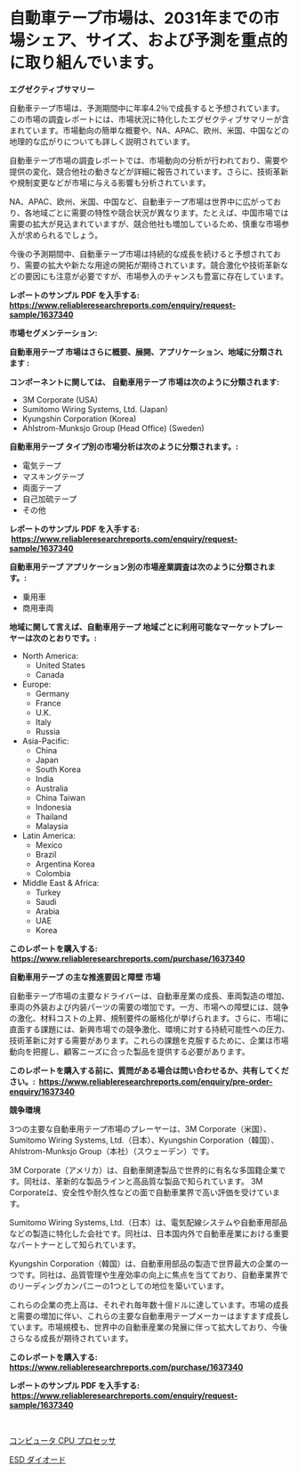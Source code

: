 <p><h1>自動車テープ市場は、2031年までの市場シェア、サイズ、および予測を重点的に取り組んでいます。</h1></p><p><strong>エグゼクティブサマリー</strong></p>
<p><p>自動車テープ市場は、予測期間中に年率4.2％で成長すると予想されています。この市場の調査レポートには、市場状況に特化したエグゼクティブサマリーが含まれています。市場動向の簡単な概要や、NA、APAC、欧州、米国、中国などの地理的な広がりについても詳しく説明されています。</p><p>自動車テープ市場の調査レポートでは、市場動向の分析が行われており、需要や提供の変化、競合他社の動きなどが詳細に報告されています。さらに、技術革新や規制変更などが市場に与える影響も分析されています。</p><p>NA、APAC、欧州、米国、中国など、自動車テープ市場は世界中に広がっており、各地域ごとに需要の特性や競合状況が異なります。たとえば、中国市場では需要の拡大が見込まれていますが、競合他社も増加しているため、慎重な市場参入が求められるでしょう。</p><p>今後の予測期間中、自動車テープ市場は持続的な成長を続けると予想されており、需要の拡大や新たな用途の開拓が期待されています。競合激化や技術革新などの要因にも注意が必要ですが、市場参入のチャンスも豊富に存在しています。</p></p>
<p><strong>レポートのサンプル PDF を入手する: <a href="https://www.reliableresearchreports.com/enquiry/request-sample/1637340">https://www.reliableresearchreports.com/enquiry/request-sample/1637340</a></strong></p>
<p><strong>市場セグメンテーション:</strong></p>
<p><strong> 自動車用テープ 市場はさらに概要、展開、アプリケーション、地域に分類されます :</strong></p>
<p><strong>コンポーネントに関しては、 自動車用テープ 市場は次のように分類されます: &nbsp;</strong></p>
<p><ul><li>3M Corporate (USA)</li><li>Sumitomo Wiring Systems, Ltd. (Japan)</li><li>Kyungshin Corporation (Korea)</li><li>Ahlstrom-Munksjo Group (Head Office) (Sweden)</li></ul></p>
<p><strong> 自動車用テープ タイプ別の市場分析は次のように分類されます。:</strong></p>
<p><ul><li>電気テープ</li><li>マスキングテープ</li><li>両面テープ</li><li>自己加硫テープ</li><li>その他</li></ul></p>
<p><strong>レポートのサンプル PDF を入手する: &nbsp;<a href="https://www.reliableresearchreports.com/enquiry/request-sample/1637340">https://www.reliableresearchreports.com/enquiry/request-sample/1637340</a></strong></p>
<p><strong> 自動車用テープ アプリケーション別の市場産業調査は次のように分類されます。:</strong></p>
<p><ul><li>乗用車</li><li>商用車両</li></ul></p>
<p><strong>地域に関して言えば、自動車用テープ 地域ごとに利用可能なマーケットプレーヤーは次のとおりです。:</strong></p>
<p><ul>
    <li>
        North America:
        <ul>
            <li>United States</li>
            <li>Canada</li>
        </ul>
    </li>
    <li>
        Europe:
        <ul>
            <li>Germany</li>
            <li>France</li>
            <li>U.K.</li>
            <li>Italy</li>
            <li>Russia</li>
        </ul>
    </li>
    <li>
        Asia-Pacific:
        <ul>
            <li>China</li>
            <li>Japan</li>
            <li>South Korea</li>
            <li>India</li>
            <li>Australia</li>
            <li>China Taiwan</li>
            <li>Indonesia</li>
            <li>Thailand</li>
            <li>Malaysia</li>
        </ul>
    </li>
    <li>
        Latin America:
        <ul>
            <li>Mexico</li>
            <li>Brazil</li>
            <li>Argentina Korea</li>
            <li>Colombia</li>
        </ul>
    </li>
    <li>
        Middle East & Africa:
        <ul>
            <li>Turkey</li>
            <li>Saudi</li>
            <li>Arabia</li>
            <li>UAE</li>
            <li>Korea</li>
        </ul>
    </li>
    </ul></p>
<p><strong>このレポートを購入する: &nbsp;<a href="https://www.reliableresearchreports.com/purchase/1637340">https://www.reliableresearchreports.com/purchase/1637340</a></strong></p>
<p><strong>自動車用テープ の主な推進要因と障壁 市場</strong></p>
<p><p>自動車テープ市場の主要なドライバーは、自動車産業の成長、車両製造の増加、車両の外装および内装パーツの需要の増加です。一方、市場への障壁には、競争の激化、材料コストの上昇、規制要件の厳格化が挙げられます。さらに、市場に直面する課題には、新興市場での競争激化、環境に対する持続可能性への圧力、技術革新に対する需要があります。これらの課題を克服するために、企業は市場動向を把握し、顧客ニーズに合った製品を提供する必要があります。</p></p>
<p><strong>このレポートを購入する前に、質問がある場合は問い合わせるか、共有してください。:&nbsp; <a href="https://www.reliableresearchreports.com/enquiry/pre-order-enquiry/1637340">https://www.reliableresearchreports.com/enquiry/pre-order-enquiry/1637340</a></strong></p>
<p><strong>競争環境</strong></p>
<p><p>3つの主要な自動車用テープ市場のプレーヤーは、3M Corporate（米国）、Sumitomo Wiring Systems, Ltd.（日本）、Kyungshin Corporation（韓国）、Ahlstrom-Munksjo Group（本社）（スウェーデン）です。</p><p>3M Corporate（アメリカ）は、自動車関連製品で世界的に有名な多国籍企業です。同社は、革新的な製品ラインと高品質な製品で知られています。 3M Corporateは、安全性や耐久性などの面で自動車業界で高い評価を受けています。</p><p>Sumitomo Wiring Systems, Ltd.（日本）は、電気配線システムや自動車用部品などの製造に特化した会社です。同社は、日本国内外で自動車産業における重要なパートナーとして知られています。</p><p>Kyungshin Corporation（韓国）は、自動車用部品の製造で世界最大の企業の一つです。同社は、品質管理や生産効率の向上に焦点を当てており、自動車業界でのリーディングカンパニーの1つとしての地位を築いています。</p><p>これらの企業の売上高は、それぞれ毎年数十億ドルに達しています。市場の成長と需要の増加に伴い、これらの主要な自動車用テープメーカーはますます成長しています。市場規模も、世界中の自動車産業の発展に伴って拡大しており、今後さらなる成長が期待されています。</p></p>
<p><strong>このレポートを購入する: &nbsp; <a href="https://www.reliableresearchreports.com/purchase/1637340">https://www.reliableresearchreports.com/purchase/1637340</a></strong></p>
<p><strong>レポートのサンプル PDF を入手する: &nbsp;<a href="https://www.reliableresearchreports.com/enquiry/request-sample/1637340">https://www.reliableresearchreports.com/enquiry/request-sample/1637340</a></strong><strong></strong></p>
<p>&nbsp;</p>
<p><p><a href="https://medium.com/@amarart56456/%E3%82%B3%E3%83%B3%E3%83%94%E3%83%A5%E3%83%BC%E3%82%BF%E3%81%AEcpu%E3%83%97%E3%83%AD%E3%82%BB%E3%83%83%E3%82%B5%E5%B8%82%E5%A0%B4-%E5%B8%82%E5%A0%B4cagr-%E5%B8%82%E5%A0%B4%E5%8B%95%E5%90%91-%E3%81%8A%E3%82%88%E3%81%B3%E6%88%90%E9%95%B7%E6%88%A6%E7%95%A5%E3%81%AB%E9%96%A2%E3%81%99%E3%82%8B%E6%83%85%E5%A0%B1-e0fa66882959">コンピュータ CPU プロセッサ</a></p><p><a href="https://medium.com/@tigerprawn1996/esd%E3%83%80%E3%82%A4%E3%82%AA%E3%83%BC%E3%83%89%E5%B8%82%E5%A0%B4%E3%81%AE%E5%B1%95%E6%9C%9B-%E7%94%A3%E6%A5%AD%E6%A6%82%E8%A6%81%E3%81%A8%E4%BA%88%E6%B8%AC-2024%E5%B9%B4%E3%81%8B%E3%82%892031%E5%B9%B4-5442794b056c">ESD ダイオード</a></p></p>